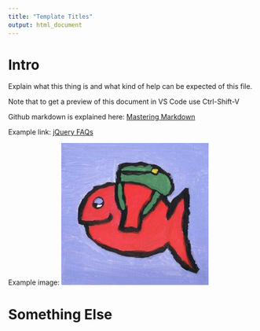 ```yaml
---
title: "Template Titles"
output: html_document
---
```


# Intro
Explain what this thing is and what kind of help can be expected of this file.

Note that to get a preview of this document in VS Code use Ctrl-Shift-V

Github markdown is explained here: [Mastering Markdown](https://guides.github.com/features/mastering-markdown/)

Example link: [jQuery FAQs](https://learn.jquery.com/using-jquery-core/faq/)

Example image:
![Red Fish](RedFishSmall.jpg)


# Something Else

